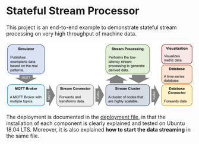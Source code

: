# Stateful Stream Processor

This project is an end-to-end example to demonstrate 
stateful stream processing on very high throughput of 
machine data.


![flink-architecture](docs/flink_architecture.png)

The deployment is documented in the [deployment file](Deployment.md),
in that the installation of each component is clearly explained
and tested on Ubuntu 18.04 LTS. Moreover, it is also explained 
**how to start the data streaming** in the same file.

